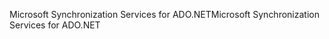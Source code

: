 <span data-ttu-id="6cf2f-101">Microsoft Synchronization Services for ADO.NET</span><span class="sxs-lookup"><span data-stu-id="6cf2f-101">Microsoft Synchronization Services for ADO.NET</span></span>